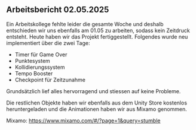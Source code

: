 ## Arbeitsbericht 02.05.2025

Ein Arbeitskollege fehlte leider die gesamte Woche und deshalb entschieden wir uns ebenfalls am 01.05 zu arbeiten, sodass kein Zeitdruck entsteht.
Heute haben wir das Projekt fertiggestellt. Folgendes wurde neu implementiert über die zwei Tage:
- Timer für Game Over
- Punktesystem
- Kollidierungssystem
- Tempo Booster
- Checkpoint für Zeitzunahme

Grundsätzlich lief alles hervorragend und stiessen auf keine Probleme.

Die restlichen Objekte haben wir ebenfalls aus dem Unity Store kostenlos heruntergeladen und die Animationen haben wir aus Mixamo genommen.

Mixamo:
https://www.mixamo.com/#/?page=1&query=stumble
